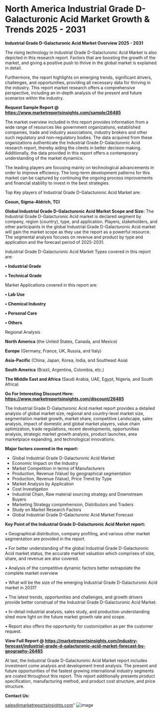   # North America Industrial Grade D-Galacturonic Acid Market Growth & Trends 2025 - 2031

<Strong> Industrial Grade D-Galacturonic Acid Market Overview 2025 - 2031</strong>

The rising technology in Industrial Grade D-Galacturonic Acid Market is also depicted in this research report. Factors that are boosting the growth of the market, and giving a positive push to thrive in the global market is explained in detail.

Furthermore, the report highlights on emerging trends, significant drivers, challenges, and opportunities, providing all necessary data for thriving in the industry. This report market research offers a comprehensive perspective, including an in-depth analysis of the present and future scenarios within the industry.

<strong>Request Sample Report @ <a href=https://www.marketreportsinsights.com/sample/26485>https://www.marketreportsinsights.com/sample/26485</a></strong>

The market overview included in this report provides information from a wide range of resources like government organizations, established companies, trade and industry associations, industry brokers and other such regulatory and non-regulatory bodies. The data acquired from these organizations authenticate the Industrial Grade D-Galacturonic Acid research report, thereby aiding the clients in better decision making. Additionally, the data provided in this report offers a contemporary understanding of the market dynamics.

The leading players are focusing mainly on technological advancements in order to improve efficiency. The long-term development patterns for this market can be captured by continuing the ongoing process improvements and financial stability to invest in the best strategies.

Top Key players of Industrial Grade D-Galacturonic Acid Market are:

<strong>Cosun, Sigma-Aldrich, TCI</strong>

<strong><b>Global Industrial Grade D-Galacturonic Acid Market Scope and Size:</b></strong>
The Industrial Grade D-Galacturonic Acid market is declared segment by company, region (country), type, and application. Players, stakeholders, and other participants in the global Industrial Grade D-Galacturonic Acid market will gain the market scope as they use the report as a powerful resource. The segmental analysis focuses on revenue and product by type and application and the forecast period of 2025-2031.

Industrial Grade D-Galacturonic Acid Market Types covered in this report are:

<strong>• Industrial Grade

• Technical Grade</strong>

Market Applications covered in this report are:

<strong>• Lab Use

• Chemical Industry

• Personal Care

• Others</strong> 

Regional Analysis

<strong>North America</strong> (the United States, Canada, and Mexico)

<strong>Europe</strong> (Germany, France, UK, Russia, and Italy)

<strong>Asia-Pacific</strong> (China, Japan, Korea, India, and Southeast Asia)

<strong>South America</strong> (Brazil, Argentina, Colombia, etc.)

<strong>The Middle East and Africa</strong> (Saudi Arabia, UAE, Egypt, Nigeria, and South Africa)

<strong>Go For Interesting Discount Here: <a href=https://www.marketreportsinsights.com/discount/26485>https://www.marketreportsinsights.com/discount/26485</a></strong>

The Industrial Grade D-Galacturonic Acid market report provides a detailed analysis of global market size, regional and country-level market size, segmentation market growth, market share, competitive Landscape, sales analysis, impact of domestic and global market players, value chain optimization, trade regulations, recent developments, opportunities analysis, strategic market growth analysis, product launches, area marketplace expanding, and technological innovations.

<strong><b>Major factors covered in the report:</b></strong>
<ul>
  <li>Global Industrial Grade D-Galacturonic Acid Market </li>
  <li>Economic Impact on the Industry</li>
  <li>Market Competition in terms of Manufacturers</li>
  <li>Production, Revenue (Value) by geographical segmentation</li>
  <li>Production, Revenue (Value), Price Trend by Type</li>
  <li>Market Analysis by Application</li>
  <li>Cost Investigation</li>
  <li>Industrial Chain, Raw material sourcing strategy and Downstream Buyers</li>
  <li>Marketing Strategy comprehension, Distributors and Traders</li>
  <li>Study on Market Research Factors</li>
  <li>Global Industrial Grade D-Galacturonic Acid Market Forecast</li>
</ul>

<strong><b>Key Point of the Industrial Grade D-Galacturonic Acid Market report:</b></strong>

• Geographical distribution, company profiling, and various other market segmentation are provided in the report.

• For better understanding of the global Industrial Grade D-Galacturonic Acid market status, the accurate market valuation which comprises of size, share, and revenue are also covered.

• Analysis of the competitive dynamic factors better extrapolate the complete market overview

• What will be the size of the emerging Industrial Grade D-Galacturonic Acid market in 2031?

• The latest trends, opportunities and challenges, and growth drivers provide better construal of the Industrial Grade D-Galacturonic Acid Market.

• In-detail industrial analysis, sales study, and production understanding shed more light on the future market growth rate and scope.

• Report also offers the opportunity for customization as per the customer request.

<strong><b>View Full Report @ <a href=https://marketreportsinsights.com/industry-forecast/industrial-grade-d-galacturonic-acid-market-forecast-by-geography-26485>https://marketreportsinsights.com/industry-forecast/industrial-grade-d-galacturonic-acid-market-forecast-by-geography-26485</a></b></strong>


At last, the Industrial Grade D-Galacturonic Acid Market report includes investment come analysis and development trend analysis. The present and future opportunities of the fastest growing international industry segments are coated throughout this report. This report additionally presents product specification, manufacturing method, and product cost structure, and price structure.

<strong>Contact Us:</strong>

sales@marketreportsinsights.com"
![image](https://github.com/user-attachments/assets/3182372c-07b6-44cb-a167-ad50d402fd87)
